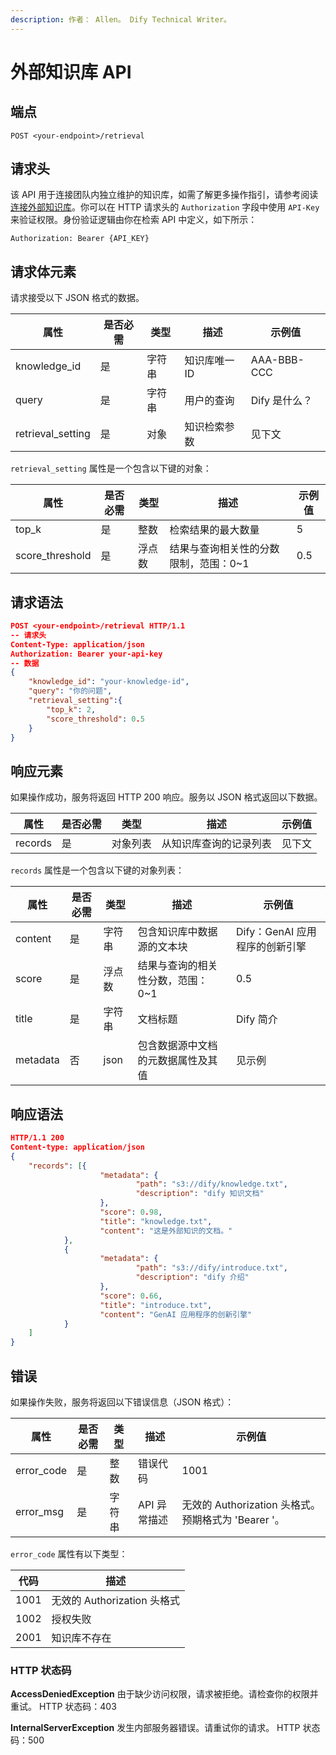```yaml
---
description: 作者： Allen。 Dify Technical Writer。
---
```


# 外部知识库 API

## 端点

```
POST <your-endpoint>/retrieval
```

## 请求头

该 API 用于连接团队内独立维护的知识库，如需了解更多操作指引，请参考阅读 [连接外部知识库](https://docs.dify.ai/zh-hans/guides/knowledge-base/connect-external-knowledge-base)。你可以在 HTTP 请求头的 `Authorization` 字段中使用 `API-Key` 来验证权限。身份验证逻辑由你在检索 API 中定义，如下所示：

```
Authorization: Bearer {API_KEY}
```

## 请求体元素

请求接受以下 JSON 格式的数据。

| 属性 | 是否必需 | 类型 | 描述 | 示例值 |
|------|----------|------|------|--------|
| knowledge_id | 是 | 字符串 | 知识库唯一 ID | AAA-BBB-CCC |
| query | 是 | 字符串 | 用户的查询 | Dify 是什么？ |
| retrieval_setting | 是 | 对象 | 知识检索参数 | 见下文 |

`retrieval_setting` 属性是一个包含以下键的对象：

| 属性 | 是否必需 | 类型 | 描述 | 示例值 |
|------|----------|------|------|--------|
| top_k | 是 | 整数 | 检索结果的最大数量 | 5 |
| score_threshold | 是 | 浮点数 | 结果与查询相关性的分数限制，范围：0~1 | 0.5 |

## 请求语法

```json
POST <your-endpoint>/retrieval HTTP/1.1
-- 请求头
Content-Type: application/json
Authorization: Bearer your-api-key
-- 数据
{
    "knowledge_id": "your-knowledge-id",
    "query": "你的问题",
    "retrieval_setting":{
        "top_k": 2,
        "score_threshold": 0.5
    }
}
```

## 响应元素

如果操作成功，服务将返回 HTTP 200 响应。服务以 JSON 格式返回以下数据。

| 属性 | 是否必需 | 类型 | 描述 | 示例值 |
|------|----------|------|------|--------|
| records | 是 | 对象列表 | 从知识库查询的记录列表 | 见下文 |

`records` 属性是一个包含以下键的对象列表：

| 属性 | 是否必需 | 类型 | 描述 | 示例值 |
|------|----------|------|------|--------|
| content | 是 | 字符串 | 包含知识库中数据源的文本块 | Dify：GenAI 应用程序的创新引擎 |
| score | 是 | 浮点数 | 结果与查询的相关性分数，范围：0~1 | 0.5 |
| title | 是 | 字符串 | 文档标题 | Dify 简介 |
| metadata | 否 | json | 包含数据源中文档的元数据属性及其值 | 见示例 |

## 响应语法

```json
HTTP/1.1 200
Content-type: application/json
{
    "records": [{
                    "metadata": {
                            "path": "s3://dify/knowledge.txt",
                            "description": "dify 知识文档"
                    },
                    "score": 0.98,
                    "title": "knowledge.txt",
                    "content": "这是外部知识的文档。"
            },
            {
                    "metadata": {
                            "path": "s3://dify/introduce.txt",
                            "description": "dify 介绍"
                    },
                    "score": 0.66,
                    "title": "introduce.txt",
                    "content": "GenAI 应用程序的创新引擎"
            }
    ]
}
```

## 错误

如果操作失败，服务将返回以下错误信息（JSON 格式）：

| 属性 | 是否必需 | 类型 | 描述 | 示例值 |
|------|----------|------|------|--------|
| error_code | 是 | 整数 | 错误代码 | 1001 |
| error_msg | 是 | 字符串 | API 异常描述 | 无效的 Authorization 头格式。预期格式为 'Bearer <api-key>'。 |

`error_code` 属性有以下类型：

| 代码 | 描述 |
|------|------|
| 1001 | 无效的 Authorization 头格式 |
| 1002 | 授权失败 |
| 2001 | 知识库不存在 |

### HTTP 状态码

**AccessDeniedException**
由于缺少访问权限，请求被拒绝。请检查你的权限并重试。
HTTP 状态码：403

**InternalServerException**
发生内部服务器错误。请重试你的请求。
HTTP 状态码：500